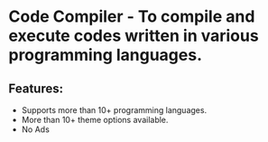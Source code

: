 # Code Compiler - To compile and execute codes written in various programming languages.

## Features: 
- Supports more than 10+ programming languages.
- More than 10+ theme options available.
- No Ads
